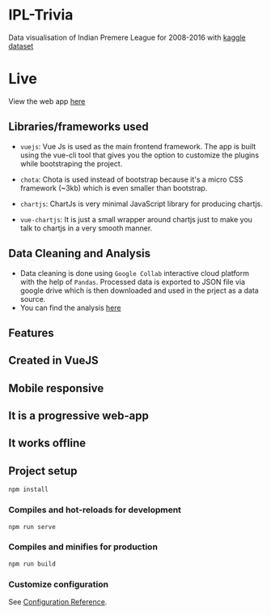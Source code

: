 # IPL-Trivia

Data visualisation of Indian Premere League for 2008-2016 with [kaggle dataset](https://www.kaggle.com/harsha547/indian-premier-league-csv-dataset)

# Live

View the web app [here](https://gifted-jang-4e2d88.netlify.app/) 

## Libraries/frameworks used

- `vuejs`: Vue Js is used as the main frontend framework. The app is built using the vue-cli tool that gives you the option to customize the plugins while bootstraping the project.

- `chota`: Chota is used instead of bootstrap because it's a micro CSS framework (~3kb) which is even smaller than bootstrap.

- `chartjs`: ChartJs is very minimal JavaScript library for producing chartjs.

- `vue-chartjs`: It is just a small wrapper around chartjs just to make you talk to chartjs in a very smooth manner.

## Data Cleaning and Analysis

- Data cleaning is done using `Google Collab` interactive cloud platform with the help of `Pandas`. Processed data is exported to JSON file via google drive which is then downloaded and used in the prject as a data source.
- You can find the analysis [here](https://colab.research.google.com/drive/1PenxDsS8lI7w4mKQywFvOhD3t2Z5qdBR?usp=sharing)

## Features

## Created in VueJS

## Mobile responsive

## It is a progressive web-app

## It works offline

## Project setup
```
npm install
```

### Compiles and hot-reloads for development
```
npm run serve
```

### Compiles and minifies for production
```
npm run build
```

### Customize configuration
See [Configuration Reference](https://cli.vuejs.org/config/).
